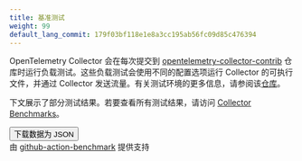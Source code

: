 ```yaml
---
title: 基准测试
weight: 99
default_lang_commit: 179f03bf118e1e8a3cc195ab56fc09d85c476394
---
```


<link rel="stylesheet" href="/css/benchmarks.css">

OpenTelemetry Collector 会在每次提交到
[opentelemetry-collector-contrib](https://github.com/open-telemetry/opentelemetry-collector-contrib/)
仓库时运行负载测试。这些负载测试会使用不同的配置选项运行 Collector 的可执行文件，并通过 Collector
发送流量。有关测试环境的更多信息，请参阅该[仓库](https://github.com/open-telemetry/opentelemetry-collector-contrib/tree/main/testbed#opentelemetry-collector-testbed)。

下文展示了部分测试结果。若要查看所有测试结果，请访问
[Collector Benchmarks](https://open-telemetry.github.io/opentelemetry-collector-contrib/benchmarks/loadtests/)。

<!-- markdownlint-disable -->

<div class="container">
  <main id="main"></main>
</div>

<footer>
  <button id="dl-button">下载数据为 JSON</button>
  <div class="spacer"></div>
  <div class="small">由 <a rel="noopener" href="https://github.com/marketplace/actions/continuous-benchmark">github-action-benchmark</a> 提供支持</div>
</footer>

<script src="https://cdn.jsdelivr.net/npm/chart.js@2.9.2/dist/Chart.min.js"></script>
<script src="https://open-telemetry.github.io/opentelemetry-collector-contrib/benchmarks/loadtests/data.js"></script>
<script id="main-script">
  'use strict';
  (function () {
    const COLORS = [
      "#48aaf9",
      "#8a3ef2",
      "#78eeda",
      "#d78000",
      "#1248b3",
      "#97dbfc",
      "#006174",
      "#00b6b6",
      "#854200",
      "#f3c8ad",
      "#410472",
    ];

    function init() {
      function collectBenchesPerTestCase(entries) {
        const byGroup = new Map();
        const commitIds = [];
        for (const entry of entries) {
          const { commit, date, tool, benches } = entry;
          const commitId = commit.id.slice(0, 7);
          commitIds.push(commitId);
          for (const bench of benches) {
            const result = { commit, date, tool, bench };
            if (!bench.extra.includes("10kDPS") && !bench.extra.includes("10kSPS")){
              continue
            }
            const extraParts = bench.extra.split("/");
            let benchmarkName = extraParts[0] + " - " + bench.name;
            let byName = byGroup.get(benchmarkName);
            if (byName === undefined) {
              byName = new Map();
              byGroup.set(benchmarkName, byName);
            }
            let extraName = bench.extra
            if (extraParts.length > 1) {
              extraName = extraParts[1].split(" - ")[0]
            }
            let byCommitId = byName.get(extraName);
            if (byCommitId === undefined) {
              byCommitId = new Map();
              byCommitId.set(commitId, result)
              byName.set(extraName, byCommitId);
            } else {
              byCommitId.set(commitId, result);
            }
          }
        }
        return {
          commitIds,
          byGroup
        };
      }

      const data = window.BENCHMARK_DATA;

      // 渲染页脚
      document.getElementById('dl-button').onclick = () => {
        const dataUrl = 'data:,' + JSON.stringify(data, null, 2);
        const a = document.createElement('a');
        a.href = dataUrl;
        a.download = 'benchmark_data.json';
        a.click();
      };

      // 为图表准备数据点
      return Object.keys(data.entries).map(name => ({
        name,
        dataSet: collectBenchesPerTestCase(data.entries[name]),
      }));
    }

    function renderAllChars(dataSets) {

      function renderGraph(parent, name, commitIds, byName) {
        const chartTitle = document.createElement('h3');
        chartTitle.textContent = name;
        parent.append(chartTitle);

        const canvas = document.createElement('canvas');
        canvas.className = 'benchmark-chart';
        parent.appendChild(canvas);

        const results = [];
        for (const [name, byCommitId] of byName.entries()) {
          results.push({
            name,
            dataset: commitIds.map(commitId => byCommitId.get(commitId) ?? null)
          });
        }
        results.sort((a, b) => a.name.localeCompare(b.name));

        const data = {
          labels: commitIds,
          datasets: results.map(({ name, dataset }, index) => {
            const color = COLORS[index % COLORS.length];

            return {
              label: name,
              data: dataset.map(d => d?.bench.value ?? null),
              fill: false,
              borderColor: color,
              backgroundColor: color,
            };
          }),
        };

        const options = {
          scales: {
            xAxes: [
              {
                scaleLabel: {
                  display: true,
                  labelString: 'commit',
                },
              }
            ],
            yAxes: [
              {
                scaleLabel: {
                  display: true,
                  labelString: results?.[0]?.dataset.find(d => d !== null)?.bench.unit ?? '',
                },
                ticks: {
                  beginAtZero: true,
                }
              }
            ],
          },
          tooltips: {
            callbacks: {
              afterTitle: items => {
                const { datasetIndex, index } = items[0];
                const data = results[datasetIndex].dataset[index];
                return '\n' + data.commit.message + '\n\n' + data.commit.timestamp + ' committed by @' + data.commit.author.username + '\n';
              },
              label: item => {
                const { datasetIndex, index, value } = item;
                const { name, dataset } = results[datasetIndex];
                const { range, unit } = dataset[index].bench;
                let label = `${name}: ${value}`;
                label += unit;
                if (range) {
                  label += '（' + range + '）';
                }
                return label;
              },
            }
          },
          legend: {
            display: true,
            position: "right"
          }
        };

        new Chart(canvas, {
          type: 'line',
          data,
          options,
        });
      }

      function renderBenchSet(name, benchSet, main) {
        const setElem = document.createElement('div');
        setElem.className = 'benchmark-set';
        main.appendChild(setElem);

        const graphsElem = document.createElement('div');
        graphsElem.className = 'benchmark-graphs';
        setElem.appendChild(graphsElem);

        const { commitIds, byGroup } = benchSet;
        const groups = [];
        for (const [name, byName] of byGroup.entries()) {
          groups.push({ name, byName });
        }
        groups.sort((a, b) => a.name.localeCompare(b.name));

        for (const { name, byName } of groups) {
          renderGraph(graphsElem, name, commitIds, byName);
        }
      }

      const main = document.getElementById('main');
      for (const { name, dataSet } of dataSets) {
        renderBenchSet(name, dataSet, main);
      }
    }

    renderAllChars(init()); // 启动渲染
  })();
</script>
